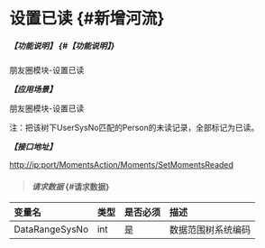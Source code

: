 # 设置已读 {#新增河流}

##### _【功能说明】_ {#【功能说明】}

朋友圈模块-设置已读

_**【应用场景】**_

朋友圈模块-设置已读

注：把该树下UserSysNo匹配的Person的未读记录，全部标记为已读。

_**【接口地址】**_

[http://ip:port/MomentsAction/Moments/SetMomentsReaded](http://ip:port/HMAction/River/AddRiver)

> #### _请求数据_ {#请求数据}

| 变量名 | 类型 | 是否必须 | 描述 |
| :--- | :--- | :--- | :--- |
| DataRangeSysNo | int | 是 | 数据范围树系统编码 |



